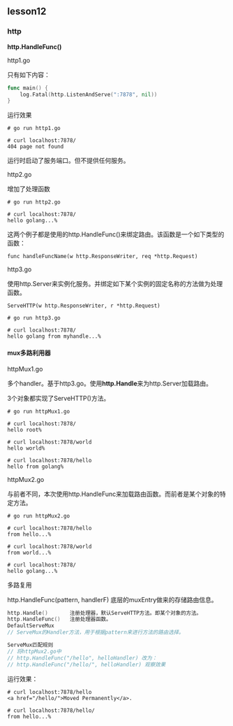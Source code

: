 ## lesson12



### http

**http.HandleFunc()**

http1.go

只有如下内容：

```go
func main() {
	log.Fatal(http.ListenAndServe(":7878", nil))
}
```

运行效果

```shell
# go run http1.go

# curl localhost:7878/
404 page not found
```

运行时启动了服务端口。但不提供任何服务。



http2.go

增加了处理函数

```shell
# go run http2.go

# curl localhost:7878/
hello golang...%
```

这两个例子都是使用的http.HandleFunc()来绑定路由。该函数是一个如下类型的函数：

`func handleFuncName(w http.ResponseWriter, req *http.Request)`



http3.go

使用http.Server来实例化服务。并绑定如下某个实例的固定名称的方法做为处理函数。

`ServeHTTP(w http.ResponseWriter, r *http.Request)`

```shell
# go run http3.go

# curl localhost:7878/
hello golang from myhandle...%
```



#### mux多路利用器

httpMux1.go

多个handler。基于http3.go。使用**http.Handle**来为http.Server加载路由。

3个对象都实现了ServeHTTP()方法。

```shell
# go run httpMux1.go

# curl localhost:7878/
hello root%                                                                                                            

# curl localhost:7878/world
hello world%                                                                                                          

# curl localhost:7878/hello
hello from golang%
```



httpMux2.go

与前者不同，本次使用http.HandleFunc来加载路由函数。而前者是某个对象的特定方法。

```shell
# go run httpMux2.go

# curl localhost:7878/hello
from hello...%                                                                                                         

# curl localhost:7878/world
from world...%                                                                                                         

# curl localhost:7878/
hello golang...%
```



多路复用

http.HandleFunc(pattern, handlerF)
底层的muxEntry做来的存储路由信息。



```go
http.Handle()       注册处理器，默认ServeHTTP方法。即某个对象的方法。
http.HandleFunc()   注册处理器函数。
DefaultServeMux
// ServeMux的Handler方法，用于根据pattern来进行方法的路由选择。

ServeMux匹配规则
// 将httpMux2.go中 
// http.HandleFunc("/hello", helloHandler) 改为：
// http.HandleFunc("/hello/", helloHandler) 观察效果
```

运行效果：

```shell
# curl localhost:7878/hello
<a href="/hello/">Moved Permanently</a>.

# curl localhost:7878/hello/
from hello...%

```

